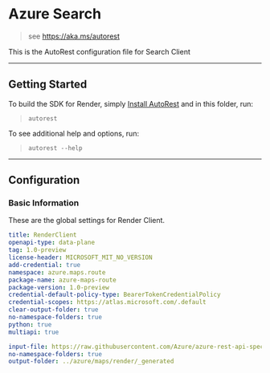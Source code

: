 # Azure Search

> see https://aka.ms/autorest

This is the AutoRest configuration file for Search Client

---

## Getting Started

To build the SDK for Render, simply [Install AutoRest](https://aka.ms/autorest/install) and in this folder, run:

> `autorest`

To see additional help and options, run:

> `autorest --help`

---

## Configuration

### Basic Information

These are the global settings for Render Client.

``` yaml
title: RenderClient
openapi-type: data-plane
tag: 1.0-preview
license-header: MICROSOFT_MIT_NO_VERSION
add-credential: true
namespace: azure.maps.route
package-name: azure-maps-route
package-version: 1.0-preview
credential-default-policy-type: BearerTokenCredentialPolicy
credential-scopes: https://atlas.microsoft.com/.default
clear-output-folder: true
no-namespace-folders: true
python: true
multiapi: true
```

``` yaml $(tag) == '1.0-preview'
input-file: https://raw.githubusercontent.com/Azure/azure-rest-api-specs/main/specification/maps/data-plane/Render/preview/1.0/render.json
no-namespace-folders: true
output-folder: ../azure/maps/render/_generated
```